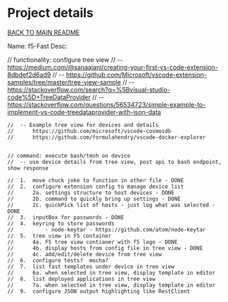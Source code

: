 # Project details

[BACK TO MAIN README](../README.md)

Name: f5-Fast
Desc:  




// functionality: configure tree view
	//	-- https://medium.com/@sanaajani/creating-your-first-vs-code-extension-8dbdef2d6ad9
	//	-- https://github.com/Microsoft/vscode-extension-samples/tree/master/tree-view-sample
	//	-- https://stackoverflow.com/search?q=%5Bvisual-studio-code%5D+TreeDataProvider
	//	-- https://stackoverflow.com/questions/56534723/simple-example-to-implement-vs-code-treedataprovider-with-json-data

	//	-- Example tree view for devices and details 
	// 		https://github.com/microsoft/vscode-cosmosdb
	// 		https://github.com/formulahendry/vscode-docker-explorer

	
	// command: execute bash/tmsh on device
	//	-- use device details from tree view, post api to bash endpoint, show response

	//	1.	move chuck joke to function in other file - DONE
	// 	2.	configure extension config to manage device list 
	//		2a.	settings structure to host devices - DONE
	//		2b.	command to quickly bring up settings - DONE
	//		2c.	quickPick list of hosts - just log what was selected - DONE
	//	3.	inputBox for passwords - DONE
	//	4.	keyring to store passwords
	//			- node-keytar - https://github.com/atom/node-keytar
	//	5.	tree view in F5 container
	//		4a.	F5 tree view contianer with f5 logo - DONE
	//		4b.	display hosts from config file in tree view - DONE
	//		4c. add/edit/delete device from tree view
	//	6.	configure tests?  mocha?
	//	7.	list fast templates under device in tree view
	//		6a.	when selected in tree view, display template in editor
	//	8.	list deployed applications in tree view
	//		7a.	when selected in tree view, display template in editor
	//	9.	configure JSON output highlighting like RestClient
